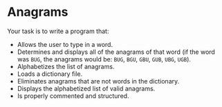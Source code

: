 # Anagrams

Your task is to write a program that:

- Allows the user to type in a word.
- Determines and displays all of the anagrams of that word (if the word was `BUG`, the anagrams would be: `BUG`, `BGU`, `GBU`, `GUB`, `UBG`, `UGB`).
- Alphabetizes the list of anagrams.
- Loads a dictionary file.
- Eliminates anagrams that are not words in the dictionary.
- Displays the alphabetized list of valid anagrams.
- Is properly commented and structured.